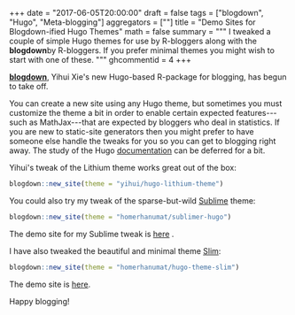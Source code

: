 +++
date = "2017-06-05T20:00:00"
draft = false
tags = ["blogdown", "Hugo", "Meta-blogging"]
aggregators = [""]
title = "Demo Sites for Blogdown-ified Hugo Themes"
math = false
summary = """
I tweaked a couple of simple Hugo themes for use by R-bloggers along with the **blogdown**by R-bloggers.  If you prefer minimal themes you might wish to start with one of these.
"""
ghcommentid = 4
+++

[**blogdown**](https://github.com/rstudio/blogdown), Yihui Xie's new Hugo-based R-package for blogging, has begun to take off.

You can create a new site using any Hugo theme, but sometimes you must customize the theme a bit in order to enable certain expected features---such as MathJax---that are expected by bloggers who deal in statistics.  If you are new to static-site generators then you might prefer to have someone else handle the tweaks for you so you can get to blogging right away.  The study of the Hugo [documentation](https://gohugo.io/overview/introduction/) can be deferred for a bit.

Yihui's tweak of the Lithium theme works great out of the box:

```r
blogdown::new_site(theme = "yihui/hugo-lithium-theme")
```

You could also try my tweak of the sparse-but-wild [Sublime](https://github.com/dt801ts/sublime-hugo-theme) theme:

```r
blogdown::new_site(theme = "homerhanumat/sublimer-hugo")
```

The demo site for my Sublime tweak is [here](https://homerhanumat.rbind.io/)
.

I have also tweaked the beautiful and minimal theme [Slim](https://github.com/zhe/hugo-theme-slim):

```r
blogdown::new_site(theme = "homerhanumat/hugo-theme-slim")
```

The demo site is [here](https://slimdemo.netlify.com/).

Happy blogging!
